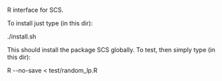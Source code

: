 R interface for SCS.

To install just type (in this dir):

./install.sh

This should install the package SCS globally.
To test, then simply type (in this dir):

R --no-save < test/random_lp.R
